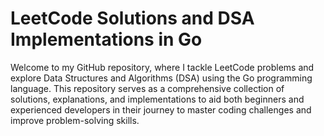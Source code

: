 # LeetCode Solutions and DSA Implementations in Go
Welcome to my GitHub repository, where I tackle LeetCode problems and explore Data Structures and Algorithms (DSA) using the Go programming language. This repository serves as a comprehensive collection of solutions, explanations, and implementations to aid both beginners and experienced developers in their journey to master coding challenges and improve problem-solving skills.
